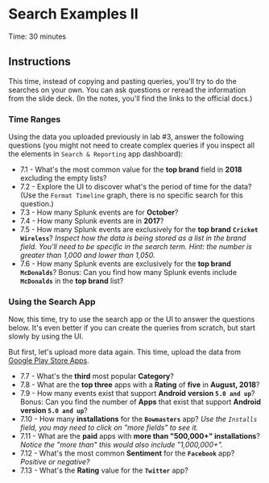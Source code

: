 # Search Examples II

Time: 30 minutes

## Instructions

This time, instead of copying and pasting queries, you'll try to do the searches on your own. You can ask questions or reread the information from the slide deck. (In the notes, you'll find the links to the official docs.)

### Time Ranges

Using the data you uploaded previously in lab #3, answer the following questions (you might not need to create complex queries if you inspect all the elements in `Search & Reporting` app dashboard):

- 7.1 - What's the most common value for the __top brand__ field in __2018__ excluding the empty lists?
- 7.2 - Explore the UI to discover what's the period of time for the data? (Use the `Format Timeline` graph, there is no specific search for this question.)
- 7.3 - How many Splunk events are for __October__?
- 7.4 - How many Splunk events are in __2017__?
- 7.5 - How many Splunk events are exclusively for the __top brand__ __`Cricket Wireless`__? _Inspect how the data is being stored as a list in the brand field. You'll need to be specific in the search term. Hint: the number is greater than 1,000 and lower than 1,050._
- 7.6 - How many Splunk events are exclusively for the __top brand__ __`McDonalds`__? Bonus: Can you find how many Splunk events include __`McDonalds`__ in the __top brand__ list?

### Using the Search App

Now, this time, try to use the search app or the UI to answer the questions below. It's even better if you can create the queries from scratch, but start slowly by using the UI.

But first, let's upload more data again. This time, upload the data from [Google Play Store Apps](../data/google-play-store-apps.zip).

- 7.7 - What's the __third__ most popular __Category__?
- 7.8 - What are the __top three__ apps with a __Rating__ of __five__ in __August, 2018__?
- 7.9 - How many events exist that support __Android__ __version `5.0 and up`__?  Bonus: Can you find the number of __Apps__ that exist that support __Android__ __version `5.0 and up`__?
- 7.10 - How many __installations__ for the __`Bowmasters`__ app? _Use the `Installs` field, you may need to click on "more fields" to see it._
- 7.11 - What are the __paid__ apps with __more than "500,000+" installations__? _Notice the "more than" this would also include "1,000,000+"._
- 7.12 - What's the most common __Sentiment__ for the __`Facebook`__ app? _Positive or negative?_
- 7.13 - What's the __Rating__ value for the __`Twitter`__ app?
